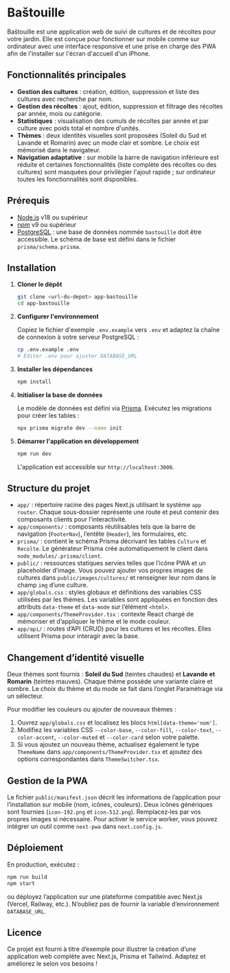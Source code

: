 # Baštouille

Baštouille est une application web de suivi de cultures et de récoltes pour votre jardin. Elle est conçue pour fonctionner sur mobile comme sur ordinateur avec une interface responsive et une prise en charge des PWA afin de l'installer sur l'écran d'accueil d'un iPhone.

## Fonctionnalités principales

- **Gestion des cultures** : création, édition, suppression et liste des cultures avec recherche par nom.
- **Gestion des récoltes** : ajout, édition, suppression et filtrage des récoltes par année, mois ou catégorie.
- **Statistiques** : visualisation des cumuls de récoltes par année et par culture avec poids total et nombre d'unités.
- **Thèmes** : deux identités visuelles sont proposées (Soleil du Sud et Lavande et Romarin) avec un mode clair et sombre. Le choix est mémorisé dans le navigateur.
- **Navigation adaptative** : sur mobile la barre de navigation inférieure est réduite et certaines fonctionnalités (liste complète des récoltes ou des cultures) sont masquées pour privilégier l'ajout rapide ; sur ordinateur toutes les fonctionnalités sont disponibles.

## Prérequis

- [Node.js](https://nodejs.org/) v18 ou supérieur
- [npm](https://www.npmjs.com/) v9 ou supérieur
- [PostgreSQL](https://www.postgresql.org/) : une base de données nommée `bastouille` doit être accessible. Le schéma de base est défini dans le fichier `prisma/schema.prisma`.

## Installation

1. **Cloner le dépôt**

   ```bash
   git clone <url-du-depot> app-bastouille
   cd app-bastouille
   ```

2. **Configurer l'environnement**

   Copiez le fichier d'exemple `.env.example` vers `.env` et adaptez la chaîne de connexion à votre serveur PostgreSQL :

   ```bash
   cp .env.example .env
   # Éditer .env pour ajuster DATABASE_URL
   ```

3. **Installer les dépendances**

   ```bash
   npm install
   ```

4. **Initialiser la base de données**

   Le modèle de données est défini via [Prisma](https://www.prisma.io/). Exécutez les migrations pour créer les tables :

   ```bash
   npx prisma migrate dev --name init
   ```

5. **Démarrer l'application en développement**

   ```bash
   npm run dev
   ```

   L'application est accessible sur `http://localhost:3000`.

## Structure du projet

- `app/` : répertoire racine des pages Next.js utilisant le système `app router`. Chaque sous‐dossier représente une route et peut contenir des composants clients pour l’interactivité.
- `app/components/` : composants réutilisables tels que la barre de navigation (`FooterNav`), l’entête (`Header`), les formulaires, etc.
- `prisma/` : contient le schéma Prisma décrivant les tables `Culture` et `Recolte`. Le générateur Prisma crée automatiquement le client dans `node_modules/.prisma/client`.
- `public/` : ressources statiques servies telles que l’icône PWA et un placeholder d’image. Vous pouvez ajouter vos propres images de cultures dans `public/images/cultures/` et renseigner leur nom dans le champ `img` d’une culture.
- `app/globals.css` : styles globaux et définitions des variables CSS utilisées par les thèmes. Les variables sont appliquées en fonction des attributs `data-theme` et `data-mode` sur l’élément `<html>`.
- `app/components/ThemeProvider.tsx` : contexte React chargé de mémoriser et d’appliquer le thème et le mode couleur.
- `app/api/` : routes d’API (CRUD) pour les cultures et les récoltes. Elles utilisent Prisma pour interagir avec la base.

## Changement d’identité visuelle

Deux thèmes sont fournis : **Soleil du Sud** (teintes chaudes) et **Lavande et Romarin** (teintes mauves). Chaque thème possède une variante claire et sombre. Le choix du thème et du mode se fait dans l’onglet Paramétrage via un sélecteur.

Pour modifier les couleurs ou ajouter de nouveaux thèmes :

1. Ouvrez `app/globals.css` et localisez les blocs `html[data-theme='nom']`.
2. Modifiez les variables CSS `--color-base`, `--color-fill`, `--color-text`, `--color-accent`, `--color-muted` et `--color-card` selon votre palette.
3. Si vous ajoutez un nouveau thème, actualisez également le type `ThemeName` dans `app/components/ThemeProvider.tsx` et ajoutez des options correspondantes dans `ThemeSwitcher.tsx`.

## Gestion de la PWA

Le fichier `public/manifest.json` décrit les informations de l’application pour l’installation sur mobile (nom, icônes, couleurs). Deux icônes génériques sont fournies (`icon-192.png` et `icon-512.png`). Remplacez‐les par vos propres images si nécessaire. Pour activer le service worker, vous pouvez intégrer un outil comme `next-pwa` dans `next.config.js`.

## Déploiement

En production, exécutez :

```bash
npm run build
npm start
```

ou déployez l’application sur une plateforme compatible avec Next.js (Vercel, Railway, etc.). N’oubliez pas de fournir la variable d’environnement `DATABASE_URL`.

## Licence

Ce projet est fourni à titre d’exemple pour illustrer la création d’une application web complète avec Next.js, Prisma et Tailwind. Adaptez et améliorez le selon vos besoins !
<ChartLine color="#669c35" />

